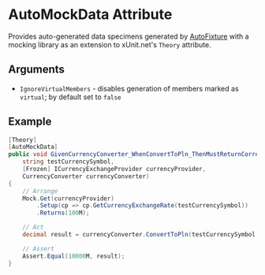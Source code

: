 # AutoMockData Attribute

Provides auto-generated data specimens generated by [AutoFixture](https://github.com/AutoFixture/AutoFixture) with a mocking library as an extension to xUnit.net's `Theory` attribute.

## Arguments

- `IgnoreVirtualMembers` - disables generation of members marked as `virtual`; by default set to `false`

## Example

```csharp
[Theory]
[AutoMockData]
public void GivenCurrencyConverter_WhenConvertToPln_ThenMustReturnCorrectConvertedAmount(
    string testCurrencySymbol,
    [Frozen] ICurrencyExchangeProvider currencyProvider,
    CurrencyConverter currencyConverter)
{
    // Arrange
    Mock.Get(currencyProvider)
        .Setup(cp => cp.GetCurrencyExchangeRate(testCurrencySymbol))
        .Returns(100M);

    // Act
    decimal result = currencyConverter.ConvertToPln(testCurrencySymbol, 100M);

    // Assert
    Assert.Equal(10000M, result);
}
```
